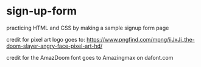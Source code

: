 # sign-up-form
practicing HTML and CSS by making a sample signup form page

credit for pixel art logo goes to:
https://www.pngfind.com/mpng/iiJxJi_the-doom-slayer-angry-face-pixel-art-hd/

credit for the AmazDoom font goes to Amazingmax on dafont.com
